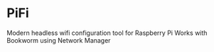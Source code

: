 # PiFi

Modern headless wifi configuration tool for Raspberry Pi
Works with Bookworm using Network Manager
